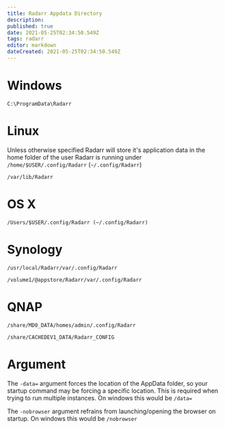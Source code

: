 ```yaml
---
title: Radarr Appdata Directory
description: 
published: true
date: 2021-05-25T02:34:50.549Z
tags: radarr
editor: markdown
dateCreated: 2021-05-25T02:34:50.549Z
---
```


# Windows
`C:\ProgramData\Radarr`

# Linux
Unless otherwise specified Radarr will store it's application data in the home folder of the user Radarr is running under `/home/$USER/.config/Radarr` (`~/.config/Radarr`)

`/var/lib/Radarr`


# OS X
`/Users/$USER/.config/Radarr (~/.config/Radarr)`

# Synology
`/usr/local/Radarr/var/.config/Radarr`

`/volume1/@appstore/Radarr/var/.config/Radarr`

# QNAP
`/share/MD0_DATA/homes/admin/.config/Radarr`

`/share/CACHEDEV1_DATA/Radarr_CONFIG`

# Argument
The `-data=` argument forces the location of the AppData folder, so your startup command may be forcing a specific location. This is required when trying to run multiple instances. On windows this would be `/data=`

The `-nobrowser` argument refrains from launching/opening the browser on startup. On windows this would be `/nobrowser`
